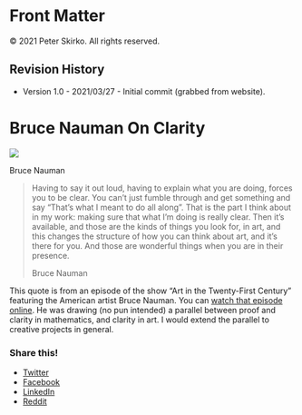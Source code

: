 # Front Matter

© 2021 Peter Skirko. All rights reserved.

## Revision History

* Version 1.0 - 2021/03/27 - Initial commit (grabbed from website).

# Bruce Nauman On Clarity

![](https://i1.wp.com/www.pskirko.com/wp-content/uploads/2019/01/bruce_nauman.jpg?resize=525%2C295&ssl=1)

Bruce Nauman

> Having to say it out loud, having to explain what you are doing, forces you to be clear. You can’t just fumble through and get something and say “That’s what I meant to do all along”. That is the part I think about in my work: making sure that what I’m doing is really clear. Then it’s available, and those are the kinds of things you look for, in art, and this changes the structure of how you can think about art, and it’s there for you. And those are wonderful things when you are in their presence.
> 
> Bruce Nauman

This quote is from an episode of the show “Art in the Twenty-First Century” featuring the American artist Bruce Nauman. You can [watch that episode online](https://art21.org/watch/art-in-the-twenty-first-century/s1/bruce-nauman-in-identity-segment/). He was drawing (no pun intended) a parallel between proof and clarity in mathematics, and clarity in art. I would extend the parallel to creative projects in general.

### Share this!

*   [Twitter](https://www.pskirko.com/2019/01/30/bruce-nauman-on-clarity/?share=twitter "Click to share on Twitter")
*   [Facebook](https://www.pskirko.com/2019/01/30/bruce-nauman-on-clarity/?share=facebook "Click to share on Facebook")
*   [LinkedIn](https://www.pskirko.com/2019/01/30/bruce-nauman-on-clarity/?share=linkedin "Click to share on LinkedIn")
*   [Reddit](https://www.pskirko.com/2019/01/30/bruce-nauman-on-clarity/?share=reddit "Click to share on Reddit")
